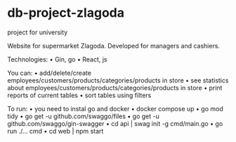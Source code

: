 # db-project-zlagoda
project for university

Website for supermarket Zlagoda. Developed for managers and cashiers. 

Technologies:
• Gin, go
• React, js

You can:
• add/delete/create employees/customers/products/categories/products in store 
• see statistics about employees/customers/products/categories/products in store
• print reports of current tables
• sort tables using filters

To run:
• you need to instal go and docker
• docker compose up
• go mod tidy
• go get -u github.com/swaggo/files
• go get -u github.com/swaggo/gin-swagger
• cd api | swag init -g cmd/main.go
• go run ./... cmd
• cd web | npm start
